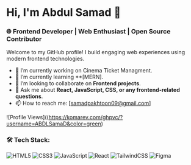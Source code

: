 # Hi, I'm Abdul Samad 👋

### 🌐 Frontend Developer | Web Enthusiast | Open Source Contributor

Welcome to my GitHub profile! I build engaging web experiences using modern frontend technologies.

- 🔭 I’m currently working on Cinema Ticket Managment.
- 🌱 I’m currently learning **[MERN].
- 👯 I’m looking to collaborate on **Frontend projects**.
- 💬 Ask me about **React, JavaScript, CSS, or any frontend-related questions**.
- 📫 How to reach me: [samadpakhtoon09@gmail.com]

![Profile Views]((https://komarev.com/ghpvc/?username=ABDLSamaD&color=green)
### 🛠 Tech Stack:
![HTML5](https://img.shields.io/badge/-HTML5-E34F26?logo=html5&logoColor=fff)
![CSS3](https://img.shields.io/badge/-CSS3-1572B6?logo=css3&logoColor=fff)
![JavaScript](https://img.shields.io/badge/-JavaScript-F7DF1E?logo=javascript&logoColor=black)
![React](https://img.shields.io/badge/-React-61DAFB?logo=react&logoColor=black)
![TailwindCSS](https://img.shields.io/badge/-Tailwind%20CSS-06B6D4?logo=tailwind-css&logoColor=fff)
![Figma](https://img.shields.io/badge/-Figma-F24E1E?logo=figma&logoColor=fff)

<!---
ABDLSamaD/ABDLSamaD is a ✨ special ✨ repository because its `README.md` (this file) appears on your GitHub profile.
You can click the Preview link to take a look at your changes.
--->
